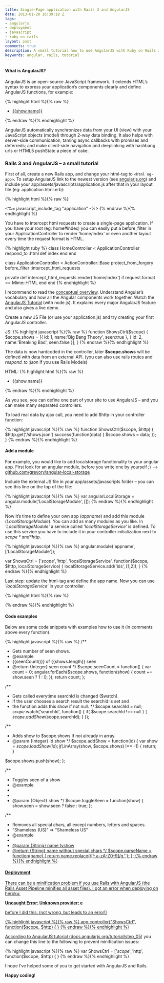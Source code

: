 ```yaml
---
title: Single-Page application with Rails 3 and AngularJS
date: 2013-01-20 16:39:18 Z
tags:
- angularjs
- deployment
- javascript
- ruby on rails
layout: post
comments: true
description: A small tutorial how to use AngularJS with Ruby on Rails 3
keywords: angular, rails, tutorial
---
```


#### What is AngularJS?
AngularJS is an open-source JavaScript framework. It extends HTML’s syntax to express your application’s components clearly and define AngularJS functions, for example:

{% highlight html %}{% raw %}
<ul>
  <li ng-repeat="show in shows">
    <a href={{show.link}} target="_blank">{{show.name}}</a>
  </li>
</ul>
{% endraw %}{% endhighlight %}

AngularJS automatically synchronizes data from your UI (view) with your JavaScript objects (model) through 2-way data binding. It also helps with server-side communication, taming async callbacks with promises and deferreds; and make client-side navigation and deeplinking with hashbang urls or HTML5 pushState a piece of cake.


### Rails 3 and AngularJS – a small tutorial

First of all, create a new Rails app, and change your html-tag to `<html ng-app>`. To setup AngularJS link to the newest version (see [angularjs.org](http://angularjs.org/)) and include your app/assets/javascripts/application.js after that in your layout file (eg: application.html.erb):

{% highlight html %}{% raw %}
<script src="http://ajax.googleapis.com/ajax/libs/angularjs/1.0.3/angular.min.js"></script>
<%= javascript_include_tag "application" -%>
{% endraw %}{% endhighlight %}

You have to intercept html requests to create a single-page application. If you have your root (eg: home#index) you can easily put a before_filter in your ApplicationController to render ‘home/index‘ or even another layout every time the request format is HTML.

{% highlight ruby %}
class HomeController < ApplicationController
  respond_to :html
  def index
  end
end
 
class ApplicationController < ActionController::Base
  protect_from_forgery
  before_filter :intercept_html_requests
 
  private
  def intercept_html_requests
    render('home/index') if request.format == Mime::HTML
  end
end
{% endhighlight %}

I recommend to read the [conceptual overview](https://docs.angularjs.org/guide/concepts). Understand Angular’s vocabulary and how all the Angular components work together. Watch the [AngularJS Tutorial](https://docs.angularjs.org/tutorial/index) (with node.js). It explains every major AngularJS feature and also gives a live demo.

Create a new JS File (or use your application.js) and try creating your first AngularJS controller.

JS:
{% highlight javascript %}{% raw %}
function ShowsCtrl($scope) {
  $scope.shows = [{
    id: 1,
    name:'Big Bang Theory',
    seen:true
  }, {
    id: 2,
    name:'Breaking Bad',
    seen:false
  }];
}
{% endraw %}{% endhighlight %}

The data is now hardcoded in the controller, later **$scope.shows** will be defined with data from an external API. (you can also use rails routes and *respond_to :json* if you use Rails Models)

HTML:
{% highlight html %}{% raw %}
<div ng-controller="ShowsCtrl">
  <ul>
    <li ng-repeat="show in shows">
      {{show.name}}
    </li>
  </ul>
</div>
{% endraw %}{% endhighlight %}


As you see, you can define one part of your site to use AngularJS – and you can make many separated controllers.

To load real data by ajax call, you need to add $http in your controller function:

{% highlight javascript %}{% raw %}
function ShowsCtrl($scope, $http) {
  $http.get('/shows.json').success(function(data) {
    $scope.shows = data;
  });
}
{% endraw %}{% endhighlight %}





#### Add a module
For example, you would like to add localstorage functionality to your angular app. First look for an angular module, before you write one by yourself ;) –> [github.com/grevory/angular-local-storage](https://github.com/grevory/angular-local-storage)

Include the external JS file in your app/assets/javascripts folder – you can see this line on the top of the file:

{% highlight javascript %}{% raw %}
var angularLocalStorage = angular.module('LocalStorageModule', []);
{% endraw %}{% endhighlight %}

Now it’s time to define your own app (*appname*) and add this module (*LocalStorageModule*). You can add as many modules as you like. In *'LocalStorageModule'* a service called *'localStorageService'* is defined. To use this service you have to include it in your controller initialization next to *$scope* and *$http*.

{% highlight javascript %}{% raw %}
angular.module('appname', ['LocalStorageModule']);

var ShowsCtrl = ['$scope', '$http', 'localStorageService', function($scope, $http, localStorageService) {
  localStorageService.add('ids', [1,2]);
}
{% endraw %}{% endhighlight %}

Last step: update the html-tag and define the app name. Now you can use *'localStorageService'* in your controller.

{% highlight html %}{% raw %}
<html ng-app="appname">
{% endraw %}{% endhighlight %}



#### Code examples
Below are some code snippets with examples how to use it (in comments above every function).

{% highlight javascript %}{% raw %}
/**
 * Gets number of seen shows.
 * @example
 *   {{seenCount()}} of {{shows.length}} seen
 * @return {Integer} seen count
 */
$scope.seenCount = function() {
  var count = 0;
  angular.forEach($scope.shows, function(show) {
    count += show.seen ? 1 : 0;
  });
  return count;
};
 
/**
 * Gets called everytime searchId is changed ($watch).
 * If the user chooses a search result the searchId is set and
 * the function adds this show if not null.
 */
$scope.searchId = null;
$scope.$watch('searchId', function() {
  if( $scope.searchId !== null ) {
    $scope.addShow($scope.searchId);
  }
});
 
/**
 * Adds show to $scope.shows if not already in array.
 * @param {Integer} id show
 */
$scope.addShow = function(id) {
  var show = $scope.loadShow(id);
  if($.inArray(show, $scope.shows) !== -1) { return; }
 
  $scope.shows.push(show);
};
 
/**
 * Toggles seen of a show
 * @example
 *   <li ng-click="toggleSeen(show)"></li>
 * @param  {Object} show
 */
$scope.toggleSeen = function(show) {
  show.seen = show.seen ? false : true;
};
 
/**
 * Removes all special chars, all except numbers, letters and spaces.
 * "Shameless (US)" => "Shameless US"
 * @example
 *   <a href="https://www.google.com/search?q={{parseName(show.name)}}">
 * @param  {String} name tvshow
 * @return {String}      name without special chars
 */
$scope.parseName = function(name) {
  return name.replace(/[^ a-zA-Z0-9]/g,'');
};
{% endraw %}{% endhighlight %}

#### Deployment
There can be a minification problem if you use Rails with AngularJS (the Rails Asset Pipeline minifies all asset files). I got an error when deploying on heroku:

**Uncaught Error: Unknown provider: e**

before I did this: (not wrong, but leads to an error!)

{% highlight javascript %}{% raw %}
app.controller("ShowsCtrl", function($scope, $http) { }
{% endraw %}{% endhighlight %}

According to AngularJS tutorial ([docs.angularjs.org/tutorial/step_05](https://docs.angularjs.org/tutorial/step_05)) you can change this line to the following to prevent minification issues:

{% highlight javascript %}{% raw %}
var ShowsCtrl = ['$scope', '$http', function($scope, $http) { }
{% endraw %}{% endhighlight %}


I hope I’ve helped some of you to get started with AngularJS and Rails.

**Happy coding!**
